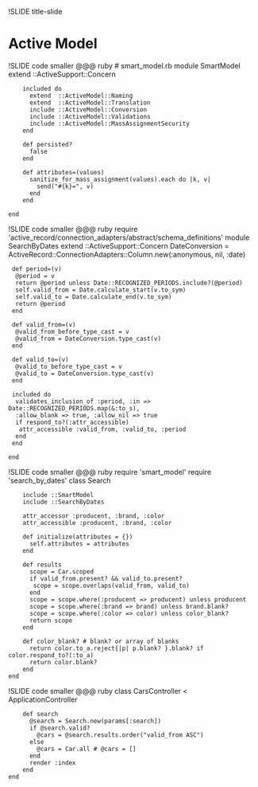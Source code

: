 !SLIDE title-slide
# Active Model #

!SLIDE code smaller
	@@@ ruby
	# smart_model.rb
	module SmartModel
		extend ::ActiveSupport::Concern

		included do
		  extend  ::ActiveModel::Naming
		  extend  ::ActiveModel::Translation
		  include ::ActiveModel::Conversion
		  include ::ActiveModel::Validations
		  include ::ActiveModel::MassAssignmentSecurity
		end

		def persisted?
		  false
		end

		def attributes=(values)
		  sanitize_for_mass_assignment(values).each do |k, v|
		    send("#{k}=", v)
		  end
		end

	end

!SLIDE code smaller
	@@@ ruby
	require 'active_record/connection_adapters/abstract/schema_definitions'
	module SearchByDates
	 extend ::ActiveSupport::Concern
	 DateConversion = ActiveRecord::ConnectionAdapters::Column.new(:anonymous, nil, :date)

	 def period=(v)
	  @period = v
	  return @period unless Date::RECOGNIZED_PERIODS.include?(@period)
	  self.valid_from = Date.calculate_start(v.to_sym)
	  self.valid_to = Date.calculate_end(v.to_sym)
	  return @period
	 end

	 def valid_from=(v)
	  @valid_from_before_type_cast = v
	  @valid_from = DateConversion.type_cast(v)
	 end

	 def valid_to=(v)
	  @valid_to_before_type_cast = v
	  @valid_to = DateConversion.type_cast(v)
	 end

	 included do
	  validates_inclusion_of :period, :in => Date::RECOGNIZED_PERIODS.map(&:to_s), 
	  :allow_blank => true, :allow_nil => true
	  if respond_to?(:attr_accessible)
	   attr_accessible :valid_from, :valid_to, :period
	  end
	 end

	end

!SLIDE code smaller
	@@@ ruby
	require 'smart_model'
	require 'search_by_dates'
	class Search

		include ::SmartModel
		include ::SearchByDates

		attr_accessor :producent, :brand, :color
		attr_accessible :producent, :brand, :color

		def initialize(attributes = {})
		  self.attributes = attributes
		end

		def results
		  scope = Car.scoped
		  if valid_from.present? && valid_to.present?
		   scope = scope.overlaps(valid_from, valid_to)
		  end
		  scope = scope.where(:producent => producent) unless producent
		  scope = scope.where(:brand => brand) unless brand.blank?
		  scope = scope.where(:color => color) unless color_blank?
		  return scope
		end

		def color_blank? # blank? or array of blanks
		  return color.to_a.reject{|p| p.blank? }.blank? if color.respond_to?(:to_a)
		  return color.blank?
		end
	end

!SLIDE code smaller
	@@@ ruby
	class CarsController < ApplicationController

		def search
		  @search = Search.new(params[:search])
		  if @search.valid?
		    @cars = @search.results.order("valid_from ASC")
		  else
		    @cars = Car.all # @cars = []
		  end
		  render :index
		end
	end
